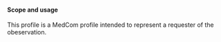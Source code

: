 #### Scope and usage
This profile is a MedCom profile intended to represent a requester of the obeservation. 